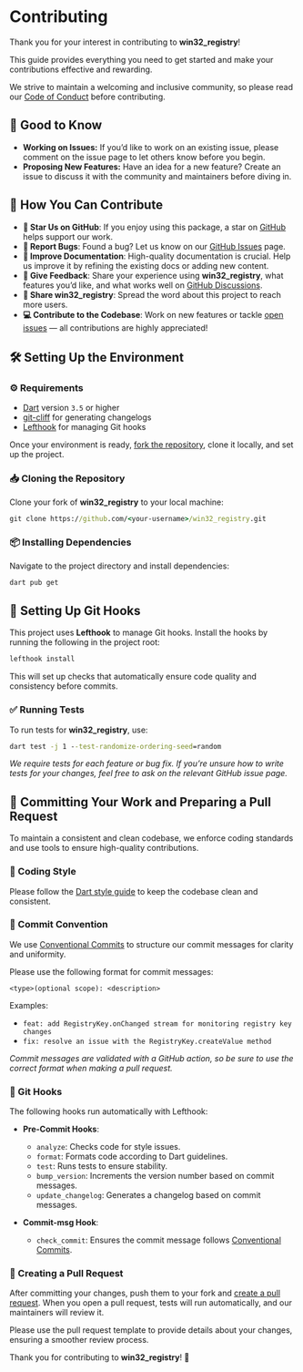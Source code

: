 # Contributing

Thank you for your interest in contributing to **win32_registry**!

This guide provides everything you need to get started and make your
contributions effective and rewarding.

We strive to maintain a welcoming and inclusive community, so please read our
[Code of Conduct] before contributing.

## 📝 Good to Know

- **Working on Issues:** If you’d like to work on an existing issue, please
  comment on the issue page to let others know before you begin.
- **Proposing New Features:** Have an idea for a new feature? Create an issue to
  discuss it with the community and maintainers before diving in.

## 🙌 How You Can Contribute

- **🌟 Star Us on GitHub**: If you enjoy using this package, a star on [GitHub]
  helps support our work.
- **🐛 Report Bugs**: Found a bug? Let us know on our [GitHub Issues] page.
- **📝 Improve Documentation**: High-quality documentation is crucial. Help us
  improve it by refining the existing docs or adding new content.
- **💬 Give Feedback**: Share your experience using **win32_registry**, what
  features you’d like, and what works well on [GitHub Discussions].
- **📢 Share win32_registry**: Spread the word about this project to reach more
  users.
- **💻 Contribute to the Codebase**: Work on new features or tackle
  [open issues][GitHub Issues] — all contributions are highly appreciated!

## 🛠️ Setting Up the Environment

### ⚙️ Requirements

- [Dart](https://dart.dev) version `3.5` or higher
- [git-cliff](https://git-cliff.org) for generating changelogs
- [Lefthook](https://github.com/evilmartians/lefthook) for managing Git hooks

Once your environment is ready, [fork the repository], clone it locally, and
set up the project.

### 📥 Cloning the Repository

Clone your fork of **win32_registry** to your local machine:

```cmd
git clone https://github.com/<your-username>/win32_registry.git
```

### 📦 Installing Dependencies

Navigate to the project directory and install dependencies:

```cmd
dart pub get
```

## 🧩 Setting Up Git Hooks

This project uses **Lefthook** to manage Git hooks. Install the hooks by running
the following in the project root:

```cmd
lefthook install
```

This will set up checks that automatically ensure code quality and consistency
before commits.

### ✅ Running Tests

To run tests for **win32_registry**, use:

```cmd
dart test -j 1 --test-randomize-ordering-seed=random
```

_We require tests for each feature or bug fix. If you’re unsure how to write_
_tests for your changes, feel free to ask on the relevant GitHub issue page._

## 🚀 Committing Your Work and Preparing a Pull Request

To maintain a consistent and clean codebase, we enforce coding standards and use
tools to ensure high-quality contributions.

### 🎨 Coding Style

Please follow the [Dart style guide] to keep the codebase clean and consistent.

### 📜 Commit Convention

We use [Conventional Commits] to structure our commit messages for clarity and
uniformity.

Please use the following format for commit messages:

```text
<type>(optional scope): <description>
```

Examples:

- `feat: add RegistryKey.onChanged stream for monitoring registry key changes`
- `fix: resolve an issue with the RegistryKey.createValue method`

_Commit messages are validated with a GitHub action, so be sure to use the_
_correct format when making a pull request._

### 🧩 Git Hooks

The following hooks run automatically with Lefthook:

- **Pre-Commit Hooks**:
  - `analyze`: Checks code for style issues.
  - `format`: Formats code according to Dart guidelines.
  - `test`: Runs tests to ensure stability.
  - `bump_version`: Increments the version number based on commit messages.
  - `update_changelog`: Generates a changelog based on commit messages.

- **Commit-msg Hook**:
  - `check_commit`: Ensures the commit message follows [Conventional Commits].

### 🔄 Creating a Pull Request

After committing your changes, push them to your fork and
[create a pull request]. When you open a pull request, tests will run
automatically, and our maintainers will review it.

Please use the pull request template to provide details about your changes,
ensuring a smoother review process.

Thank you for contributing to **win32_registry**! 🎉

[Code of Conduct]: https://github.com/halildurmus/win32_registry/blob/main/CODE_OF_CONDUCT.md
[Conventional Commits]: https://www.conventionalcommits.org/en/v1.0.0/
[create a pull request]: https://github.com/halildurmus/win32_registry/compare
[Dart style guide]: https://dart.dev/effective-dart/style
[fork the repository]: https://github.com/halildurmus/win32_registry/fork
[GitHub]: https://github.com/halildurmus/win32_registry
[GitHub Discussions]: https://github.com/halildurmus/win32_registry/discussions
[GitHub Issues]: https://github.com/halildurmus/win32_registry/issues
